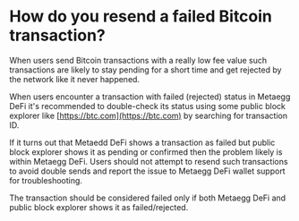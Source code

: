 # How do you resend a failed Bitcoin transaction?

When users send Bitcoin transactions with a really low fee value such transactions are likely to stay pending for a short time and get rejected by the network like it never happened.

When users encounter a transaction with failed (rejected) status in Metaegg DeFi it's recommended to double-check its status using some public block explorer like [https://btc.com](https://btc.com) by searching for transaction ID.

If it turns out that Metaedd DeFi shows a transaction as failed but public block explorer shows it as pending or confirmed then the problem likely is within Metaegg DeFi. Users should not attempt to resend such transactions to avoid double sends and report the issue to Metaegg DeFi wallet support for troubleshooting.

The transaction should be considered failed only if both Metaegg DeFi and public block explorer shows it as failed/rejected.
